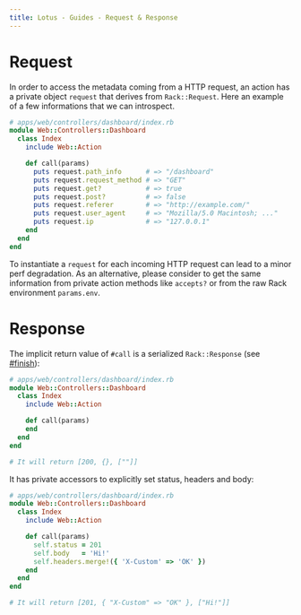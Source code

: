 ```yaml
---
title: Lotus - Guides - Request & Response
---
```


# Request

In order to access the metadata coming from a HTTP request, an action has a private object `request` that derives from `Rack::Request`.
Here an example of a few informations that we can introspect.

```ruby
# apps/web/controllers/dashboard/index.rb
module Web::Controllers::Dashboard
  class Index
    include Web::Action

    def call(params)
      puts request.path_info      # => "/dashboard"
      puts request.request_method # => "GET"
      puts request.get?           # => true
      puts request.post?          # => false
      puts request.referer        # => "http://example.com/"
      puts request.user_agent     # => "Mozilla/5.0 Macintosh; ..."
      puts request.ip             # => "127.0.0.1"
    end
  end
end
```

<p class="warning">
  To instantiate a <code>request</code> for each incoming HTTP request can lead to a minor perf degradation.
  As an alternative, please consider to get the same information from private action methods like <code>accepts?</code> or from the raw Rack environment <code>params.env</code>.
</p>

# Response

The implicit return value of `#call` is a serialized `Rack::Response` (see [#finish](http://rubydoc.info/github/rack/rack/master/Rack/Response#finish-instance_method)):

```ruby
# apps/web/controllers/dashboard/index.rb
module Web::Controllers::Dashboard
  class Index
    include Web::Action

    def call(params)
    end
  end
end

# It will return [200, {}, [""]]
```

It has private accessors to explicitly set status, headers and body:

```ruby
# apps/web/controllers/dashboard/index.rb
module Web::Controllers::Dashboard
  class Index
    include Web::Action

    def call(params)
      self.status = 201
      self.body   = 'Hi!'
      self.headers.merge!({ 'X-Custom' => 'OK' })
    end
  end
end

# It will return [201, { "X-Custom" => "OK" }, ["Hi!"]]
```
